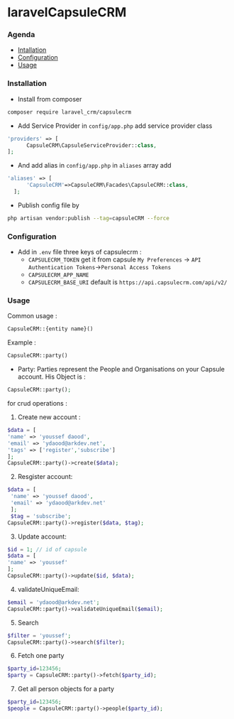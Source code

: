 # laravelCapsuleCRM
### Agenda
  * [Intallation]()
  * [Configuration]()
  * [Usage]()
### Installation 
   * Install from composer 
   ````bash 
   composer require laravel_crm/capsulecrm
   ````
   * Add Service Provider in ```config/app.php```  add service provider class
   ```php 
   'providers' => [
         CapsuleCRM\CapsuleServiceProvider::class,
   ];
   ``` 
   * And add alias in ```config/app.php``` in ```aliases``` array add 
   ```php
   'aliases' => [
         'CapsuleCRM'=>CapsuleCRM\Facades\CapsuleCRM::class,
     ];
   ```
   * Publish config file by 
   ```bash
   php artisan vendor:publish --tag=capsuleCRM --force
   ```
### Configuration
   * Add in ```.env``` file three keys of capsulecrm :
        * ```CAPSULECRM_TOKEN``` get it from capsule ```My Preferences``` -> ```API Authentication Tokens```->```Personal Access Tokens```
        * ```CAPSULECRM_APP_NAME```
        * ```CAPSULECRM_BASE_URI``` default is ```https://api.capsulecrm.com/api/v2/```      
### Usage
Common usage :
```php
CapsuleCRM::{entity name}()
````
Example :
```php 
CapsuleCRM::party()
```
   * Party:
   Parties represent the People and Organisations on your Capsule account.
   His Object is :
   ```php
   CapsuleCRM::party();
   ```
   for crud operations :
   
   1. Create new account :
   ```php 
   $data = [
   'name' => 'youssef daood',
   'email' => 'ydaood@arkdev.net',
   'tags' => ['register','subscribe']
   ];
   CapsuleCRM::party()->create($data);
   ```
   
   2. Resgister account:
  ```php
  $data = [
   'name' => 'youssef daood',
   'email' => 'ydaood@arkdev.net'
   ];
   $tag = 'subscribe';
  CapsuleCRM::party()->register($data, $tag);
  ```
  3. Update account:
  ```php
  $id = 1; // id of capsule
  $data = [
  'name' => 'youssef'
  ];
  CapsuleCRM::party()->update($id, $data);
  ```
  4. validateUniqueEmail:
  ```php  
  $email = 'ydaood@arkdev.net';
  CapsuleCRM::party()->validateUniqueEmail($email);
  ``` 
  5. Search
  ```php  
  $filter = 'youssef';
  CapsuleCRM::party()->search($filter);
  ``` 
  6. Fetch one party
  ```php  
  $party_id=123456;
  $party = CapsuleCRM::party()->fetch($party_id);
  ``` 
  7. Get all person objects for a party
  ```php  
  $party_id=123456;
  $people = CapsuleCRM::party()->people($party_id);
  ``` 
   

